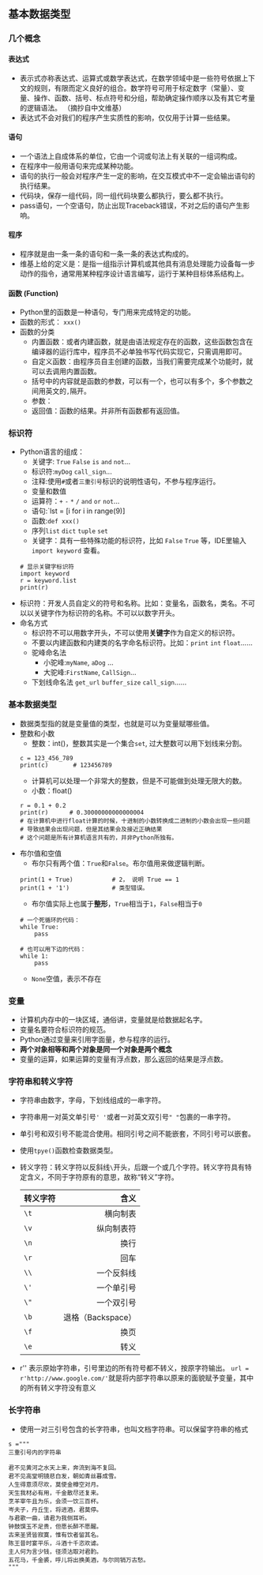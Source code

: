 ## 基本数据类型  
  
### 几个概念  
#### 表达式  
- 表示式亦称表达式、运算式或数学表达式，在数学领域中是一些符号依据上下文的规则，有限而定义良好的组合。数学符号可用于标定数字（常量）、变量、操作、函数、括号、标点符号和分组，帮助确定操作顺序以及有其它考量的逻辑语法。 （摘抄自中文维基）
- 表达式不会对我们的程序产生实质性的影响，仅仅用于计算一些结果。
    
#### 语句
- 一个语法上自成体系的单位，它由一个词或句法上有关联的一组词构成。
- 在程序中一般用语句来完成某种功能。
- 语句的执行一般会对程序产生一定的影响，在交互模式中不一定会输出语句的执行结果。
- 代码块，保存一组代码，同一组代码块要么都执行，要么都不执行。
- pass语句，一个空语句，防止出现Traceback错误，不对之后的语句产生影响。
      
#### 程序
- 程序就是由一条一条的语句和一条一条的表达式构成的。
- 维基上给的定义是：是指一组指示计算机或其他具有消息处理能力设备每一步动作的指令，通常用某种程序设计语言编写，运行于某种目标体系结构上。
  
#### 函数 (Function)
- Python里的函数是一种语句，专门用来完成特定的功能。
- 函数的形式： `xxx()`
- 函数的分类  
  - 内置函数：或者内建函数，就是由语法规定存在的函数，这些函数包含在编译器的运行库中，程序员不必单独书写代码实现它，只需调用即可。
  - 自定义函数：由程序员自主创建的函数，当我们需要完成某个功能时，就可以去调用内置函数。
  - 括号中的内容就是函数的参数，可以有一个，也可以有多个，多个参数之间用英文的`,`隔开。
  - 参数： 
  - 返回值：函数的结果。并非所有函数都有返回值。
      
### 标识符  
- Python语言的组成：
  - 关键字: `True`  `False` `is` `and` `not`...
  - 标识符:`myDog` `call_sign`...
  - 注释:使用`#`或者`三重引号`标识的说明性语句，不参与程序运行。
  - 变量和数值
  - 运算符：`+` `-` `*` `/` `and` `or` `not`...
  - 语句:`lst = [i for i in range(9)]
  - 函数:`def xxx()`
  - 序列`list` `dict` `tuple` `set`
  - 关键字：具有一些特殊功能的标识符，比如 `False` `True` 等，IDE里输入 `import keyword` 查看。 
  ```
  # 显示关键字标识符
  import keyword
  r = keyword.list
  print(r)
  ```
- 标识符：开发人员自定义的符号和名称。比如：变量名，函数名，类名。不可以以关键字作为标识符的名称。不可以以数字开头。
- 命名方式
  - 标识符不可以用数字开头，不可以使用**关键字**作为自定义的标识符。
  - 不要以内建函数和内建类的名字命名标识符。比如：`print` `int` `float`......
  - 驼峰命名法
    - 小驼峰:`myName`, `aDog` ...
    - 大驼峰:`FirstName`, `CallSign`...
  - 下划线命名法
    `get_url` `buffer_size` `call_sign`......
     
### 基本数据类型  
- 数据类型指的就是变量值的类型，也就是可以为变量赋哪些值。
- 整数和小数
  - 整数：int()，整数其实是一个集合`set`, 过大整数可以用下划线来分割。
  ```
  c = 123_456_789
  print(c)       # 123456789
  ```
  - 计算机可以处理一个非常大的整数，但是不可能做到处理无限大的数。
  - 小数：float()
  ```
  r = 0.1 + 0.2
  print(r)      # 0.30000000000000004 
  # 在计算机中进行float计算的时候，十进制的小数转换成二进制的小数会出现一些问题
  # 导致结果会出现问题，但是其结果会及接近正确结果
  # 这个问题是所有计算机语言共有的，并非Python所独有。
  ```
- 布尔值和空值
  - 布尔只有两个值：`True`和`False`。布尔值用来做逻辑判断。
  ```
  print(1 + True)           # 2， 说明 True == 1
  print(1 + '1')            # 类型错误。
  
  ```
  - 布尔值实际上也属于**整形**，`True`相当于`1`，`False`相当于`0`
  ```
  # 一个死循环的代码：
  while True:
      pass
      
  # 也可以用下边的代码：
  while 1:
      pass
  ```
  - `None`空值，表示不存在
    
### 变量  
- 计算机内存中的一块区域，通俗讲，变量就是给数据起名字。
- 变量名要符合标识符的规范。
- Python通过变量来引用字面量，参与程序的运行。
- **两个对象相等和两个对象是同一个对象是两个概念**
- 变量的运算，如果运算的变量有浮点数，那么返回的结果是浮点数。
    
### 字符串和转义字符
- 字符串由数字，字母，下划线组成的一串字符。
- 字符串用一对英文单引号` ' ' `或者一对英文双引号` " " `包裹的一串字符。
- 单引号和双引号不能混合使用。相同引号之间不能嵌套，不同引号可以嵌套。
- 使用`tpye()`函数检查数据类型。
- 转义字符：转义字符以反斜线`\`开头，后跟一个或几个字符。转义字符具有特定含义，不同于字符原有的意思，故称“转义”字符。  

    | 转义字符 | 含义 |
    |:---|---:|
    | `\t` | 横向制表 |
    | `\v` | 纵向制表符 |
    | `\n` | 换行 |
    | `\r` | 回车 |
    | `\\` | 一个反斜线 |
    | `\'` | 一个单引号 |
    | `\"` | 一个双引号 |
    | `\b` | 退格（Backspace） |
    | `\f` | 换页 |
    | `\e` | 转义 |
- r'' 表示原始字符串，引号里边的所有符号都不转义，按原字符输出。
  `url = r'http://www.google.com/'`就是将内部字符串以原来的面貌赋予变量，其中的所有转义字符没有意义
  
### 长字符串
- 使用一对三引号包含的长字符串，也叫文档字符串。可以保留字符串的格式
```
s ="""
三重引号内的字符串

君不见黄河之水天上来，奔流到海不复回。
君不见高堂明镜悲白发，朝如青丝暮成雪。
人生得意须尽欢，莫使金樽空对月。
天生我材必有用，千金散尽还复来。
烹羊宰牛且为乐，会须一饮三百杯。
岑夫子，丹丘生，将进酒，君莫停。
与君歌一曲，请君为我侧耳听。
钟鼓馔玉不足贵，但愿长醉不愿醒。
古来圣贤皆寂寞，惟有饮者留其名。
陈王昔时宴平乐，斗酒十千恣欢谑。
主人何为言少钱，径须沽取对君酌。
五花马，千金裘，呼儿将出换美酒，与尔同销万古愁。
"""
```
  
